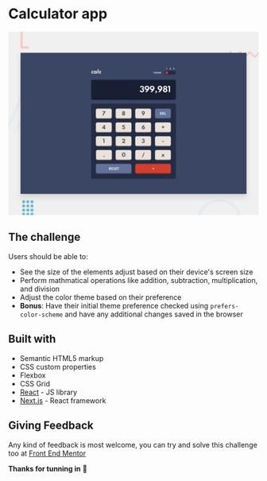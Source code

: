 # Calculator app

![](./design/desktop-preview.jpg)

## The challenge

Users should be able to:

- See the size of the elements adjust based on their device's screen size
- Perform mathmatical operations like addition, subtraction, multiplication, and division
- Adjust the color theme based on their preference
- **Bonus**: Have their initial theme preference checked using `prefers-color-scheme` and have any additional changes saved in the browser

## Built with

- Semantic HTML5 markup
- CSS custom properties
- Flexbox
- CSS Grid
- [React](https://reactjs.org/) - JS library
- [Next.js](https://nextjs.org/) - React framework

## Giving Feedback

Any kind of feedback is most welcome, you can try and solve this challenge too at <a href="https://frontendmentor.io">Front End Mentor</a>

**Thanks for tunning in** 🚀
